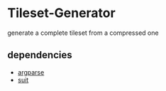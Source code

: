 # Tileset-Generator
generate a complete tileset from a compressed one


## dependencies

* [argparse](https://github.com/mpeterv/argparse)
* [suit](https://github.com/vrld/suit)
